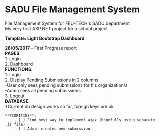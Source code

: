 # SADU File Management System
File Management System for FEU-TECH's SADU department  
My very first ASP.NET project for a school project  

**Template: Light Bootstrap Dashboard**  

**28/05/2017** - First Progress report  
    **PAGES**:  
        1. Login  
        2. Dashboard  
    **FUNCTIONS**:  
        1. Login  
        2. Display Pending Submissions in 2 columns  
            -User only sees pending submissions for his organization/s  
            -Admn sees all pending submissions  
        3. Logout  
    **DATABASE**:  
        *Current db design works so far, foreign keys are ok.  
   
    **PIORITIES**:  
        - [ ] Find best way to implement ajax (hopefully using separate .js file)  
        - [ ] Admin creates new submission  
    
    
